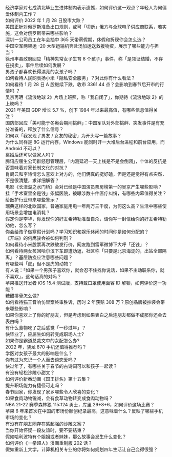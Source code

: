 经济学家对七成清北毕业生进体制内表示遗憾，如何评价这一观点？年轻人为何偏爱体制内工作？  
如何评价 2022 年 1 月 28 日股市大跌？  
美国正针对俄罗斯准备出口规则，或可「切断」俄方与全球电子供应商联系，若实施，这会对俄罗斯带来哪些影响？  
深圳一公司员工在年会抽中 365 天带薪假期，休假和折现你会怎么选？  
中国空军两架运 -20 大型运输机奔赴汤加运送救援物资，展示了哪些能力与担当？  
徐州丰县政府回应「精神失常女子生育 8 个孩子」事件，称「是领证结婚，不存在拐卖」，事件后续如何发展？  
男孩子都喜欢长得漂亮的女孩子吗？  
如何看待人民网表扬小米「隐私安全服务」？对此你有什么看法？  
如何看待 1 月 28 日 A 股继续下跌，收市 3361.44 点？会影响到春节后开市的行情吗 ？  
吴京再晒《流浪地球 2》片场上班照，称「我自闭了」，你期待《流浪地球 2》的上映吗？  
2021 年美国 GDP 增长 5.7 %，创下 1984 年以来最高值，有哪些信息值得关注？  
国防部回应「美可能于冬奥会期间挑衅」：中国军队对外部挑衅、突发事件是有充分准备的，释放了什么信号？  
如何以「我发现了男友 / 女友的秘密」为开头写一篇故事？  
为什么同样是 8G 运行内存，Windows 能同时开一大堆后台进程和前台应用，而 Android 不可以？  
离婚后还可以做家人吗？  
腾讯应届生公司群怒怼管理层，「内测延迟一天上线是不是会倒闭」，个体的反抗是否意味着对家长制文化的对抗？  
肖鹤云和李诗情怎么喜欢上对方的，他们俩真的挺好磕，但是还是觉得有点突然，不是很清楚，求详细解答？  
电影《长津湖之水门桥》会对已经是中国演员票房榜第一的吴京产生哪些影响？  
挂「手术室里全是钱」条幅医院，被曝涉数十件医疗纠纷，有哪些内幕值得关注？给医护行业带来哪些警示？  
瑞典这样的北欧国家，普通家庭用电一年两万三千度，为何这么高？生活中哪些使用场景会增加电消耗？  
假定你是李华，你发现你的好友希特勒准备自杀，请你写一封信给你的好友希特勒劝他，怎么写？  
你会给孩子做寒假计划吗？学习知识和娱乐休闲的时间你是如何分配的？  
《开端》的何鹰骏会被如何判刑？  
如何看待小米股票再次跌破发行价，网友跑到雷军微博下大呼「还钱」？  
如何看待两女孩回哈尔滨下车即遭劝返，社区称「只要是北京海淀的，出站全部隔离」？基层防疫应注意哪些问题？  
有哪些叫「虎」但不是虎的动物？  
有人说：「如果一个男孩子喜欢你，就会忍不住找你说话，如果不主动联系你，就不喜欢」，这句话真的对吗？  
苹果推送开发者 iOS 15.4 测试版，支持戴口罩使用面容 ID 解锁，如何评价这一功能？  
糖醋排骨怎么做?  
如何看待猫王音响仿冒案终审胜诉，历时 2 年获赔 308 万？原创品牌被抄袭会带来哪些影响？  
如果你喜欢上了你的好朋友，但是考虑到如果表白之后连朋友都做不成那你还会去表白吗？  
有什么食物吃了之后感觉「一秒过年」？  
快毕业了，应届生如何转变成职场人士?  
如果你是霸道总裁文中的女配怎么办?  
2022 年，骁龙 870 手机还值得推荐吗？  
学医对女孩子最大的影响是什么？  
你有过为忘记一个人而去谈恋爱吗？  
快过年了，有哪些关于春节的古诗词可以和孩子一起读？  
有没有轻松沙雕小甜文？  
如何评价新番动画《国王排名》第十五集？  
提升职场能力有捷径可走吗？  
春节回家，你发现了家乡哪些令人欣喜的变化？  
如果食肉动物锐减，会有食草动物转变成食肉动物吗？  
NBA 21-22 赛季森林狼 115:124 勇士，库里 29+8+6，如何评价这场比赛？  
苹果 6 年来首次在中国的市场份额创纪录最高，这意味着什么？反映了哪些手机市场的变化？  
有没有在朋友圈存在感超强的沙雕文案？  
当你开始怀疑一段友谊时，要不要结束？  
假如哈利波特有个姐姐或者妹妹，那么故事会发生什么变化？  
如何评价《一拳超人》漫画重制版 202 话？  
假如重新上大学，计算机相关专业的你将如何规划四年生活让自己变得很强？  
